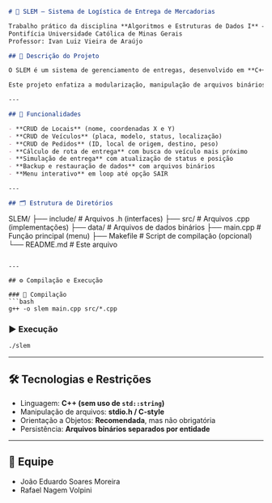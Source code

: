 ```markdown
# 🚚 SLEM – Sistema de Logística de Entrega de Mercadorias

Trabalho prático da disciplina **Algoritmos e Estruturas de Dados I** – Engenharia de Software  
Pontifícia Universidade Católica de Minas Gerais  
Professor: Ivan Luiz Vieira de Araújo

## 📌 Descrição do Projeto

O SLEM é um sistema de gerenciamento de entregas, desenvolvido em **C++** com base em estruturas e algoritmos estudados na disciplina. O sistema simula operações de logística, incluindo cadastro de locais, veículos e pedidos, além de cálculo de rotas de entrega.

Este projeto enfatiza a modularização, manipulação de arquivos binários/texto, abstração de dados com structs/classes, e lógica de roteamento com distância euclidiana.

---

## 🎯 Funcionalidades

- **CRUD de Locais** (nome, coordenadas X e Y)
- **CRUD de Veículos** (placa, modelo, status, localização)
- **CRUD de Pedidos** (ID, local de origem, destino, peso)
- **Cálculo de rota de entrega** com busca do veículo mais próximo
- **Simulação de entrega** com atualização de status e posição
- **Backup e restauração de dados** com arquivos binários
- **Menu interativo** em loop até opção SAIR

---

## 🗂 Estrutura de Diretórios

```
SLEM/
├── include/         # Arquivos .h (interfaces)
├── src/             # Arquivos .cpp (implementações)
├── data/            # Arquivos de dados binários
├── main.cpp         # Função principal (menu)
├── Makefile         # Script de compilação (opcional)
└── README.md        # Este arquivo
```

---

## ⚙️ Compilação e Execução

### 🔧 Compilação
```bash
g++ -o slem main.cpp src/*.cpp
```

### ▶️ Execução
```bash
./slem
```

---

## 🛠 Tecnologias e Restrições

- Linguagem: **C++ (sem uso de `std::string`)**
- Manipulação de arquivos: **stdio.h / C-style**
- Orientação a Objetos: **Recomendada**, mas não obrigatória
- Persistência: **Arquivos binários separados por entidade**

---

## 👥 Equipe

- João Eduardo Soares Moreira
- Rafael Nagem Volpini
```